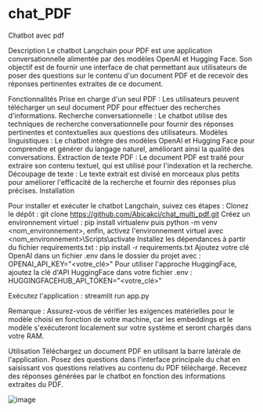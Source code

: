 # chat_PDF
Chatbot avec pdf

Description
Le chatbot Langchain pour PDF est une application conversationnelle alimentée par des modèles OpenAI et Hugging Face.
Son objectif est de fournir une interface de chat permettant aux utilisateurs de poser des questions sur le contenu d'un document PDF et de recevoir des réponses pertinentes extraites de ce document.

Fonctionnalités
Prise en charge d'un seul PDF : Les utilisateurs peuvent télécharger un seul document PDF pour effectuer des recherches d'informations.
Recherche conversationnelle : Le chatbot utilise des techniques de recherche conversationnelle pour fournir des réponses pertinentes et contextuelles aux questions des utilisateurs.
Modèles linguistiques : Le chatbot intègre des modèles OpenAI et Hugging Face pour comprendre et générer du langage naturel, améliorant ainsi la qualité des conversations.
Extraction de texte PDF : Le document PDF est traité pour extraire son contenu textuel, qui est utilisé pour l'indexation et la recherche.
Découpage de texte : Le texte extrait est divisé en morceaux plus petits pour améliorer l'efficacité de la recherche et fournir des réponses plus précises.
Installation

Pour installer et exécuter le chatbot Langchain, suivez ces étapes :
Clonez le dépôt : git clone https://github.com/Abicakci/chat_multi_pdf.git
Créez un environnement virtuel : pip install virtualenv puis python -m venv <nom_environnement>, enfin, activez l'environnement virtuel avec <nom_environnement>\Scripts\activate
Installez les dépendances à partir du fichier requirements.txt : pip install -r requirements.txt
Ajoutez votre clé OpenAI dans un fichier .env dans le dossier du projet avec : OPENAI_API_KEY="<votre_clé>"
Pour utiliser l'approche HuggingFace, ajoutez la clé d'API HuggingFace dans votre fichier .env : HUGGINGFACEHUB_API_TOKEN="<votre_clé>"

Exécutez l'application : streamlit run app.py

Remarque : Assurez-vous de vérifier les exigences matérielles pour le modèle choisi en fonction de votre machine, car les embeddings et le modèle s'exécuteront localement sur votre système et seront chargés dans votre RAM.

Utilisation
Téléchargez un document PDF en utilisant la barre latérale de l'application.
Posez des questions dans l'interface principale du chat en saisissant vos questions relatives au contenu du PDF téléchargé.
Recevez des réponses générées par le chatbot en fonction des informations extraites du PDF.

![image](https://github.com/Abicakci/chat_PDF/assets/121668685/6fcffdb1-e9c2-40b1-b324-a10811050ba2)




